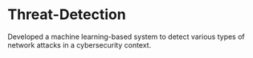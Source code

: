 # Threat-Detection
Developed a machine learning-based system to detect various types of network attacks in a cybersecurity context.
